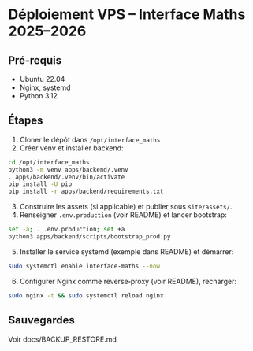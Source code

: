 # Déploiement VPS – Interface Maths 2025–2026

## Pré‑requis

- Ubuntu 22.04
- Nginx, systemd
- Python 3.12

## Étapes

1. Cloner le dépôt dans `/opt/interface_maths`
2. Créer venv et installer backend:

```bash
cd /opt/interface_maths
python3 -m venv apps/backend/.venv
. apps/backend/.venv/bin/activate
pip install -U pip
pip install -r apps/backend/requirements.txt
```

3. Construire les assets (si applicable) et publier sous `site/assets/`.
4. Renseigner `.env.production` (voir README) et lancer bootstrap:

```bash
set -a; . .env.production; set +a
python3 apps/backend/scripts/bootstrap_prod.py
```

5. Installer le service systemd (exemple dans README) et démarrer:

```bash
sudo systemctl enable interface-maths --now
```

6. Configurer Nginx comme reverse‑proxy (voir README), recharger:

```bash
sudo nginx -t && sudo systemctl reload nginx
```

## Sauvegardes

Voir docs/BACKUP_RESTORE.md

